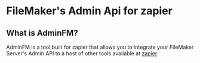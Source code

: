 # FileMaker's Admin Api for zapier

## What is AdminFM?

AdminFM is a tool built for zapier that allows you to integrate your FileMaker Server's Admin API to a host of other tools available at [zapier](https://www.zapier.com)

